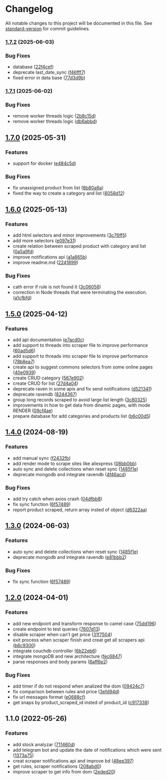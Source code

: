 # Changelog

All notable changes to this project will be documented in this file. See [standard-version](https://github.com/conventional-changelog/standard-version) for commit guidelines.

### [1.7.2](https://github.com/irf87/prices-scraper/compare/v1.7.1...v1.7.2) (2025-06-03)


### Bug Fixes

* database ([22f4cef](https://github.com/irf87/prices-scraper/commit/22f4cefa6b42e3cf6e8018943ba942292bab5ede))
* deprecate last_date_sync ([f46fff7](https://github.com/irf87/prices-scraper/commit/f46fff765ceed332859f7e80503a88f3905d5f3a))
* fixed error in data base ([77d3d9b](https://github.com/irf87/prices-scraper/commit/77d3d9b1c10226b344219bc2dbf123b620a4173c))

### [1.7.1](https://github.com/irf87/prices-scraper/compare/v1.7.0...v1.7.1) (2025-06-02)


### Bug Fixes

* remove worker threads logic ([2b8c15d](https://github.com/irf87/prices-scraper/commit/2b8c15d01a6e9fe3a85f42dd9678fd762f193151))
* remove worker threads logic ([db6abbd](https://github.com/irf87/prices-scraper/commit/db6abbd5427c18e550a150ee42062285bc01a9f2))

## [1.7.0](https://github.com/irf87/prices-scraper/compare/v1.6.0...v1.7.0) (2025-05-31)


### Features

* support for docker ([e484c5d](https://github.com/irf87/prices-scraper/commit/e484c5de624991df201f72a52f691a50689e5a49))


### Bug Fixes

* fix unassigned product from list ([8b80a6a](https://github.com/irf87/prices-scraper/commit/8b80a6a24ee73b4c07e83bf4834eb8358e3d3c89))
* fixed the way to create a category and list ([6058d12](https://github.com/irf87/prices-scraper/commit/6058d1231d86ba115a061598f570f0884e8698af))

## [1.6.0](https://github.com/irf87/prices-scraper/compare/v1.5.0...v1.6.0) (2025-05-13)


### Features

* add html selectors and minor improvements ([3c76ff5](https://github.com/irf87/prices-scraper/commit/3c76ff570aea42857ef9aaec38d2f1f92a6f0f9c))
* add more selectors ([e097e31](https://github.com/irf87/prices-scraper/commit/e097e316ef3801373409a62bba85fce8aac41176))
* create relation between scraped product with category and list ([0a5a9fd](https://github.com/irf87/prices-scraper/commit/0a5a9fd09446b57d0908415a7c354c5110d82219))
* improve notifications api ([a1a865b](https://github.com/irf87/prices-scraper/commit/a1a865b7d5bdfde00d8bcc12b333ef28b073cab8))
* improve readme.md ([2241899](https://github.com/irf87/prices-scraper/commit/22418997adfa1125bd773d942625611f2b815a9c))


### Bug Fixes

* cath error if rule is not found it ([3c06056](https://github.com/irf87/prices-scraper/commit/3c060560011d58ce7de184163036e224ce12b075))
* correction in Node threads that were terminating the execution. ([a1cfbfd](https://github.com/irf87/prices-scraper/commit/a1cfbfd9ff3dddb95f46a46b730bcd66cccbee5b))

## [1.5.0](https://github.com/irf87/prices-scraper/compare/v1.4.0...v1.5.0) (2025-04-12)


### Features

* add api documentation ([e7acd0c](https://github.com/irf87/prices-scraper/commit/e7acd0c2b97d83a54f0a80245dd604f9dbca5a12))
* add support to threads into scraper file to improve performance ([60ad5d6](https://github.com/irf87/prices-scraper/commit/60ad5d6ca0dc8e52545a973825f1e76b5d6d1bcd))
* add support to threads into scraper file to improve performance ([78b8ea7](https://github.com/irf87/prices-scraper/commit/78b8ea715e505a72d55b290505c9107ce0db1ab6))
* create api to suggest commons selectors from some online pages ([40e0939](https://github.com/irf87/prices-scraper/commit/40e093992159d124d7718c41e3144e09637ef6c3))
* create CRUD category ([567e902](https://github.com/irf87/prices-scraper/commit/567e902168716f3148a002c9b14e28e2ac9a4f1f))
* create CRUD for list ([27d4a04](https://github.com/irf87/prices-scraper/commit/27d4a04027fc19af2f3b291d23919a3fd1442c53))
* deprecate raven in some apis and fix send notifications ([d521341](https://github.com/irf87/prices-scraper/commit/d521341bae945c6ec2952180dfc9a17d29e1bfb6))
* deprecate ravendb ([8244367](https://github.com/irf87/prices-scraper/commit/82443674f6ef6d23729194aad0f535871530b73c))
* group long records scraped to avoid large list length ([3c80325](https://github.com/irf87/prices-scraper/commit/3c80325128af7f7d8ed9b421b319e111ede93bfe))
* improvements in how to get data from dinamic pages, with mode RENDER ([09cf4ae](https://github.com/irf87/prices-scraper/commit/09cf4ae7f86092f4a14adec776a9ff7b5a967115))
* prepare database for add categories and products list ([b6c00d5](https://github.com/irf87/prices-scraper/commit/b6c00d5b8244e8a5ba5e24c9f59e4d52794cef23))

## [1.4.0](https://github.com/irf87/prices-scraper/compare/v1.3.0...v1.4.0) (2024-08-19)


### Features

* add manual sync ([f2432fb](https://github.com/irf87/prices-scraper/commit/f2432fbec084a5f524361b33e33666b905ac3ed8))
* add render mode to scrape sites like aliexpress ([08bb0bb](https://github.com/irf87/prices-scraper/commit/08bb0bb67c924d4e003da7c24097b8886621dc28))
* auto sync and delete collections when reset sync ([1485f1e](https://github.com/irf87/prices-scraper/commit/1485f1ed2f7dbb6c4ab98b5aa188b1a508030713))
* deprecate mongodb and integrate ravendb ([4f46acd](https://github.com/irf87/prices-scraper/commit/4f46acd2d4677400e01c3d4ce6bf8b3aec8ec92a))


### Bug Fixes

* add try catch when axios crash ([04dfbb8](https://github.com/irf87/prices-scraper/commit/04dfbb86b2ca5de3cdf2737157f5fa36f1f935ae))
* fix sync function ([6f57489](https://github.com/irf87/prices-scraper/commit/6f57489d56b9b9473b694b8bc7abe2a2a2b74b7c))
* report product scraped, return array insted of object ([d6322aa](https://github.com/irf87/prices-scraper/commit/d6322aa2683883f3b2d6d51c6297f8311d0af916))

## [1.3.0](https://github.com/irf87/prices-scraper/compare/v1.2.0...v1.3.0) (2024-06-03)


### Features

* auto sync and delete collections when reset sync ([1485f1e](https://github.com/irf87/prices-scraper/commit/1485f1ed2f7dbb6c4ab98b5aa188b1a508030713))
* deprecate mongodb and integrate ravendb ([e81bbb2](https://github.com/irf87/prices-scraper/commit/e81bbb2b267373b1aade335babf1f4f1820784f5))


### Bug Fixes

* fix sync function ([6f57489](https://github.com/irf87/prices-scraper/commit/6f57489d56b9b9473b694b8bc7abe2a2a2b74b7c))

## [1.2.0](https://github.com/irf87/prices-scraper/compare/v1.1.0...v1.2.0) (2024-04-01)


### Features

* add new endpoint and transform response to camel case ([75dd196](https://github.com/irf87/prices-scraper/commit/75dd1963110c91b1ee44fa08db62f67c3a9795cd))
* create endpoint to test queries ([7607d13](https://github.com/irf87/prices-scraper/commit/7607d13cb4d91246b35a7920dc68f72ecf45e4aa))
* disable scraper when can't get price ([31f7504](https://github.com/irf87/prices-scraper/commit/31f7504e6e3957c2f1cb69af44ad6655e44528f1))
* exit process when scraper finish and creat get all scrapers api ([b6c9300](https://github.com/irf87/prices-scraper/commit/b6c93001e6f1a1586d3326cd519bfbeafebbd666))
* integrate couchdb controller ([6b22eb6](https://github.com/irf87/prices-scraper/commit/6b22eb625d1f02f450c4844978cf2d9462b10dc1))
* integrate mongoDB and new architecture ([fec6847](https://github.com/irf87/prices-scraper/commit/fec68474a2638f633feacafe511d5b5a069ac25e))
* parse responses and body params ([8aff6e2](https://github.com/irf87/prices-scraper/commit/8aff6e2d519a59331db691a91c49ffacf0ad448a))


### Bug Fixes

* add timer if do not respond when analized the dom ([09424c7](https://github.com/irf87/prices-scraper/commit/09424c72cf0a2d27a9b5f0e8de194eb9f63340db))
* fix comparison between rules and price ([3efd94d](https://github.com/irf87/prices-scraper/commit/3efd94d7440e2ece74df022cd156f9ef8967f598))
* fix url messages format ([e0688cf](https://github.com/irf87/prices-scraper/commit/e0688cf40c36ff5cf53dbda72e686b2147779d66))
* get snaps by product_scraped_id insted of product_id ([c917338](https://github.com/irf87/prices-scraper/commit/c917338c1b78c0109d58c5e6a1deb51e23d8f956))

## 1.1.0 (2022-05-26)


### Features

* add stock analyzar ([711460d](https://github.com/irf87/prices-scraper/commit/711460dff14434cb2f8f82435c8c671223cdc910))
* add telegram bot and update the date of notifications which were sent ([1373a75](https://github.com/irf87/prices-scraper/commit/1373a7549584ac45785b8380db4dbe73d729c750))
* creat scraper notifications api and improve bd ([48ee397](https://github.com/irf87/prices-scraper/commit/48ee397408d3d85e5dc9db147bafb7762f80e7ce))
* get rules, scraper notifications ([208abd0](https://github.com/irf87/prices-scraper/commit/208abd0bb9966f8b6c05d815f7a4b32e073cd184))
* improve scraper to get info from dom ([2eded20](https://github.com/irf87/prices-scraper/commit/2eded204b6e935de1353f18aaa31ea46baf6b679))
